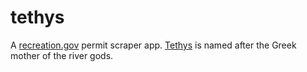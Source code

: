 # tethys
A [recreation.gov](https://www.recreation.gov/) permit scraper app. [Tethys](https://en.wikipedia.org/wiki/Tethys_(mythology)) is named after the Greek mother of the river gods.
